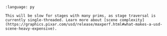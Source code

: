``` {literalinclude} py_usd.py
:language: py
```

```{warning}
This will be slow for stages with many prims, as stage traversal is currently single-threaded. Learn more about [scene complexity](https://graphics.pixar.com/usd/release/maxperf.html#what-makes-a-usd-scene-heavy-expensive).
```



 
 